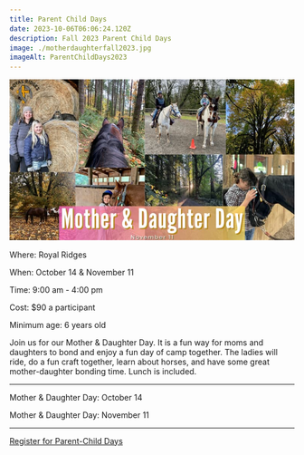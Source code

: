 ```yaml
---
title: Parent Child Days
date: 2023-10-06T06:06:24.120Z
description: Fall 2023 Parent Child Days
image: ./motherdaughterfall2023.jpg
imageAlt: ParentChildDays2023
---
```

![parentchilddays](motherdaughterfall2023.jpg "Mother & Daughter Day Fall 2023")

<div className="text-center">
    <p className="my-2"><span className="font-semibold">Where:&nbsp;</span>Royal Ridges</p>
    <p className="mb-2"><span className="font-semibold">When:&nbsp;</span>October 14 & November 11</p>
    <p className="mb-2"><span className="font-semibold">Time:&nbsp;</span>9:00 am - 4:00 pm</p>
    <p className="mb-2"><span className="font-semibold">Cost:&nbsp;</span>$90 a participant</p><p className="mb-2"><span className="font-semibold">Minimum age:&nbsp;</span>6 years old</p>
</div>

<p className="my-4">Join us for our Mother & Daughter Day. It is a fun way for moms and daughters to bond and enjoy a fun day of camp together. The ladies will ride, do a fun craft together, learn about horses, and have some great mother-daughter bonding time. Lunch is included.</p>

<hr />

<div className="Text-center">
    <p>Mother & Daughter Day: October 14</p>

 <p>Mother & Daughter Day: November 11</p>
</div>

<hr />

<div className='text-center mt-4'>
    <a 
        href='https://www.ultracamp.com/info/upcomingSessions.aspx?idCamp=1145&campCode=151'
        className='text-green-200 hover:text-indigo-400 hover:underline font-cursive text-2xl'
        target='_blank' 
        rel='noopener noreferrer'
    >Register for Parent-Child Days</a>
</div>